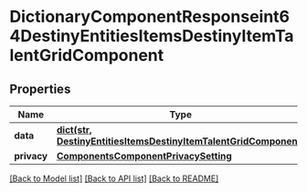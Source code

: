 # DictionaryComponentResponseint64DestinyEntitiesItemsDestinyItemTalentGridComponent

## Properties
Name | Type | Description | Notes
------------ | ------------- | ------------- | -------------
**data** | [**dict(str, DestinyEntitiesItemsDestinyItemTalentGridComponent)**](DestinyEntitiesItemsDestinyItemTalentGridComponent.md) |  | [optional] 
**privacy** | [**ComponentsComponentPrivacySetting**](ComponentsComponentPrivacySetting.md) |  | [optional] 

[[Back to Model list]](../README.md#documentation-for-models) [[Back to API list]](../README.md#documentation-for-api-endpoints) [[Back to README]](../README.md)


